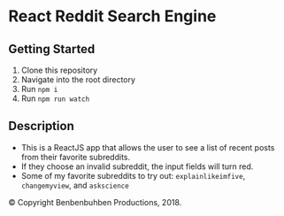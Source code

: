 React Reddit Search Engine
===

## Getting Started
  1. Clone this repository
  2. Navigate into the root directory
  3. Run `npm i`
  4. Run `npm run watch`
  
## Description  
* This is a ReactJS app that allows the user to see a list of recent posts from their favorite subreddits.
* If they choose an invalid subreddit, the input fields will turn red.
* Some of my favorite subreddits to try out: `explainlikeimfive`, `changemyview`, and `askscience`

&copy; Copyright Benbenbuhben Productions, 2018.
